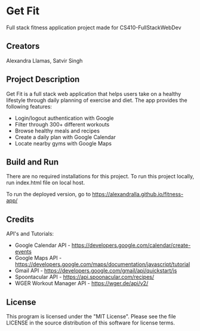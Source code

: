 # Get Fit
Full stack fitness application project made for CS410-FullStackWebDev

## Creators
Alexandra Llamas, Satvir Singh

## Project Description
Get Fit is a full stack web application that helps users take on a healthy lifestyle through daily planning of exercise and diet.
The app provides the following features:
- Login/logout authentication with Google
- Filter through 300+ different workouts
- Browse healthy meals and recipes
- Create a daily plan with Google Calendar
- Locate nearby gyms with Google Maps

## Build and Run
There are no required installations for this project. To run this project locally, run index.html file on local host. 

To run the deployed version, go to https://alexandralla.github.io/fitness-app/

## Credits
API's and Tutorials:
- Google Calendar API - https://developers.google.com/calendar/create-events
- Google Maps API - https://developers.google.com/maps/documentation/javascript/tutorial
- Gmail API - https://developers.google.com/gmail/api/quickstart/js
- Spoontacular API - https://api.spoonacular.com/recipes/
- WGER Workout Manager API - https://wger.de/api/v2/

## License
This program is licensed under the "MIT License". Please see the file LICENSE in the source distribution of this software for license terms.
